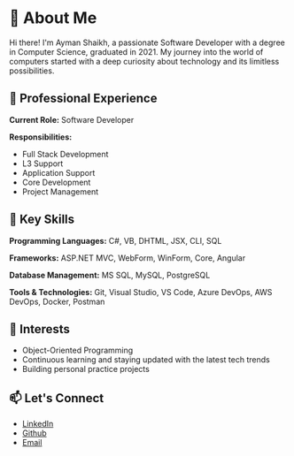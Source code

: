 <h1>👋 About Me</h1>
<p>Hi there! I'm Ayman Shaikh, a passionate Software Developer with a degree in Computer Science, graduated in 2021. My journey into the world of computers started with a deep curiosity about technology and its limitless possibilities.</p>

<h2>🌟 Professional Experience</h2>
<p><strong>Current Role:</strong> Software Developer</p>
<p><strong>Responsibilities:</strong></p>
<ul>
    <li>Full Stack Development</li>
    <li>L3 Support</li>
    <li>Application Support</li>
    <li>Core Development</li>
    <li>Project Management</li>
</ul>

<h2>🔑 Key Skills</h2>
<p><strong>Programming Languages:</strong> C#, VB, DHTML, JSX, CLI, SQL</p>
<p><strong>Frameworks:</strong> ASP.NET MVC, WebForm, WinForm, Core, Angular</p>
<p><strong>Database Management:</strong> MS SQL, MySQL, PostgreSQL</p>
<p><strong>Tools & Technologies:</strong> Git, Visual Studio, VS Code, Azure DevOps, AWS DevOps, Docker, Postman</p>

<h2>🎯 Interests</h2>
<ul>
    <li>Object-Oriented Programming</li>
    <li>Continuous learning and staying updated with the latest tech trends</li>
    <li>Building personal practice projects</li>
</ul>

<h2>📫 Let's Connect</h2>
<ul>
    <li><a href="https://www.linkedin.com/in/ayman-riyaz-shaikh" target="_blank">LinkedIn</a></li>
    <li><a href="https://github.com/zebwoy/" target="_blank">Github</a></li>
    <li><a href="mailto:imanriyaj@gmail.com">Email</a></li>
</ul>
